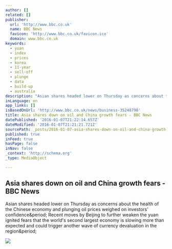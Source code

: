 ```yaml
---
author: []
related: []
publisher:
  url: 'http://www.bbc.co.uk'
  name: BBC News
  favicon: 'http://www.bbc.co.uk/favicon.ico'
  domain: www.bbc.co.uk
keywords:
  - yuan
  - index
  - prices
  - korea
  - 11-year
  - sell-off
  - plunge
  - data
  - build-up
  - australia
description: "Asian shares headed lower on Thursday as concerns about the health of the Chinese economy and plunging oil prices weighed on investors' confidence. Recent moves by Beijing to further weaken the yuan ignited fears that the world's second largest economy is slowing more than expected and could trigger another wave of currency devaluation in the region."
inLanguage: en
app_links: []
isBasedOnUrl: 'http://www.bbc.co.uk/news/business-35248798'
title: Asia shares down on oil and China growth fears - BBC News
datePublished: '2016-01-07T21:22:14.657Z'
dateModified: '2016-01-07T21:21:21.721Z'
sourcePath: _posts/2016-01-07-asia-shares-down-on-oil-and-china-growth-fears-bbc-news.md
published: true
inFeed: true
hasPage: false
inNav: false
_context: 'http://schema.org'
_type: MediaObject

---
```

<article style=""><h1>Asia shares down on oil and China growth fears - BBC News</h1><p>Asian shares headed lower on Thursday as concerns about the health of the Chinese economy and plunging oil prices weighed on investors' confidence&amp;period; Recent moves by Beijing to further weaken the yuan ignited fears that the world's second largest economy is slowing more than expected and could trigger another wave of currency devaluation in the region&amp;period;</p><img src="http://ichef-1.bbci.co.uk/news/1024/cpsprodpb/1575E/production/_87520978_nikkei_1.jpg" /></article>